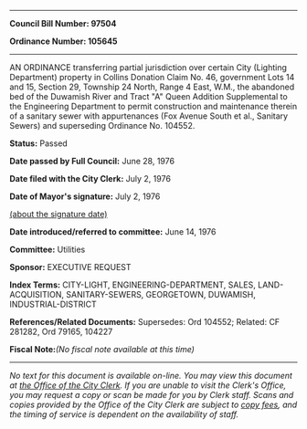 

********

**Council Bill Number: 97504**
   
**Ordinance Number: 105645**
********

 AN ORDINANCE transferring partial jurisdiction over certain City (Lighting Department) property in Collins Donation Claim No. 46, government Lots 14 and 15, Section 29, Township 24 North, Range 4 East, W.M., the abandoned bed of the Duwamish River and Tract "A" Queen Addition Supplemental to the Engineering Department to permit construction and maintenance therein of a sanitary sewer with appurtenances (Fox Avenue South et al., Sanitary Sewers) and superseding Ordinance No. 104552.

**Status:** Passed
   
**Date passed by Full Council:** June 28, 1976
   
**Date filed with the City Clerk:** July 2, 1976
   
**Date of Mayor's signature:** July 2, 1976
   
[(about the signature date)](/~public/approvaldate.htm)
   
   
   
**Date introduced/referred to committee:** June 14, 1976
   
**Committee:** Utilities
   
**Sponsor:** EXECUTIVE REQUEST
   
   
**Index Terms:** CITY-LIGHT, ENGINEERING-DEPARTMENT, SALES, LAND-ACQUISITION, SANITARY-SEWERS, GEORGETOWN, DUWAMISH, INDUSTRIAL-DISTRICT

**References/Related Documents:** Supersedes: Ord 104552; Related: CF 281282, Ord 79165, 104227

**Fiscal Note:**_(No fiscal note available at this time)_
********

_No text for this document is available on-line. You may view this document at [the Office of the City Clerk](http://www.seattle.gov/leg/clerk/contactUs.htm). If you are unable to visit the Clerk's Office, you may request a copy or scan be made for you by Clerk staff. Scans and copies provided by the Office of the City Clerk are subject to [copy fees](http://clerk.seattle.gov/~public/clerkfees.htm), and the timing of service is dependent on the availability of staff._

